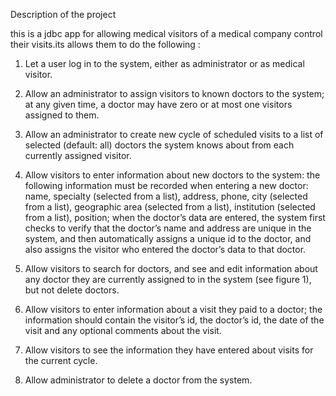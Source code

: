 
Description of the project
  
  this is a jdbc app for allowing medical visitors of a medical company control their visits.its allows them to do the following :

1.	Let a user log in to the system, either as administrator or as medical visitor.

2.	Allow an administrator to assign visitors to known doctors to the system; at any given time, a doctor may have zero or at most one visitors assigned to them.

3.	Allow an administrator to create new cycle of scheduled visits to a list of selected (default: all) doctors the system knows about from each currently assigned visitor.

4.	Allow visitors to enter information about new doctors to the system: the following information must be recorded when entering a new doctor: name, specialty (selected from a list), address, phone, city (selected from a list), geographic area (selected from a list), institution (selected from a list), position; when the doctor’s data are entered, the system first checks to verify that the doctor’s name and address are unique in the system, and then automatically assigns a unique id to the doctor, and also assigns the visitor who entered the doctor’s data to that doctor.

5.	Allow visitors to search for doctors, and see and edit information about any doctor they are currently assigned to in the system (see figure 1), but not delete doctors.

6.	Allow visitors to enter information about a visit they paid to a doctor; the information should contain the visitor’s id, the doctor’s id, the date of the visit and any optional comments about the visit.

7.	Allow visitors to see the information they have entered about visits for the current cycle.

8.	Allow administrator to delete a doctor from the system.
